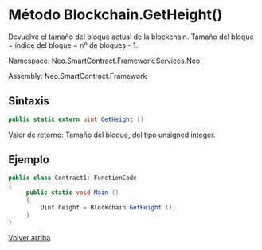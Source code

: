 # Método Blockchain.GetHeight()

Devuelve el tamaño del bloque actual de la blockchain. Tamaño del bloque = índice del bloque = nº de bloques - 1.

Namespace: [Neo.SmartContract.Framework.Services.Neo](../../neo.md)

Assembly: Neo.SmartContract.Framework

## Sintaxis

```c#
public static extern uint GetHeight ()
```

Valor de retorno: Tamaño del bloque, del tipo unsigned integer.

## Ejemplo

```c#
public class Contract1: FunctionCode
{
     public static void Main ()
     {
         Uint height = Blockchain.GetHeight ();
     }
}
```



[Volver arriba](../Blockchain.md)
